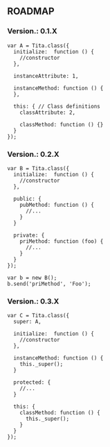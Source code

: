 ## ROADMAP

### Version.: 0.1.X

    var A = Tita.class({
      initialize:  function () {
        //constructor
      },

      instanceAttribute: 1,

      instanceMethod: function () {
      },

      this: { // Class definitions
        classAttribute: 2,

        classMethod: function () {}
      }
    });


### Version.: 0.2.X

    var B = Tita.class({
      initialize:  function () {
        //constructor
      },

      public: {
        pubMethod: function () {
          //...
        }
      }

      private: {
        priMethod: function (foo) {
          //...
        }
      }
    });

    var b = new B();
    b.send('priMethod', 'Foo');



### Version.: 0.3.X

    var C = Tita.class({
      super: A,

      initialize:  function () {
        //constructor
      },

      instanceMethod: function () {
        this._super();
      }

      protected: {
        //...
      }

      this: {
        classMethod: function () {
          this._super();
        }
      }
    });
